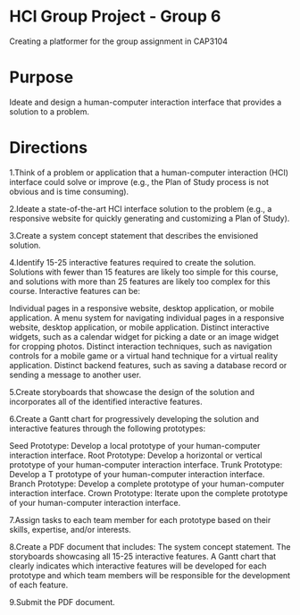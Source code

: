 # HCI Group Project - Group 6

Creating a platformer for the group assignment in CAP3104

# Purpose

Ideate and design a human-computer interaction interface that provides a solution to a problem.

# Directions
1.Think of a problem or application that a human-computer interaction (HCI) interface could solve or improve (e.g., the Plan of Study process is not obvious and is time consuming).

2.Ideate a state-of-the-art HCI interface solution to the problem (e.g., a responsive website for quickly generating and customizing a Plan of Study). 

3.Create a system concept statement that describes the envisioned solution. 

4.Identify 15-25 interactive features required to create the solution. Solutions with fewer than 15 features are likely too simple for this course, and solutions with more than 25 features are likely too complex for this course. Interactive features can be:
   
   Individual pages in a responsive website, desktop application, or mobile application.
    A menu system for navigating individual pages in a responsive website, desktop application, or mobile application.
    Distinct interactive widgets, such as a calendar widget for picking a date or an image widget for cropping photos.
    Distinct interaction techniques, such as navigation controls for a mobile game or a virtual hand technique for a virtual reality application.
    Distinct backend features, such as saving a database record or sending a message to another user.

5.Create storyboards that showcase the design of the solution and incorporates all of the identified interactive features.

6.Create a Gantt chart for progressively developing the solution and interactive features through the following prototypes:
  
  Seed Prototype: Develop a local prototype of your human-computer interaction interface.
    Root Prototype: Develop a horizontal or vertical prototype of your human-computer interaction interface.
    Trunk Prototype: Develop a T prototype of your human-computer interaction interface.
    Branch Prototype: Develop a complete prototype of your human-computer interaction interface.
    Crown Prototype: Iterate upon the complete prototype of your human-computer interaction interface.

7.Assign tasks to each team member for each prototype based on their skills, expertise, and/or interests.

8.Create a PDF document that includes:
    The system concept statement.
    The storyboards showcasing all 15-25 interactive features.
    A Gantt chart that clearly indicates which interactive features will be developed for each prototype and which team members will be responsible for the development       of each feature.

9.Submit the PDF document.

